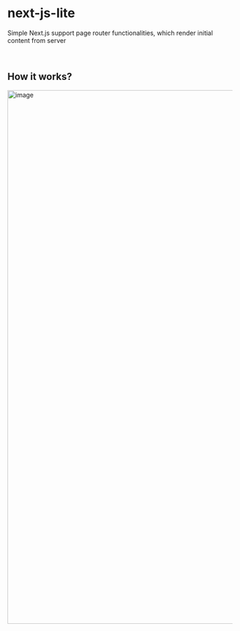 # next-js-lite

Simple Next.js support page router functionalities, which render initial content from server

&nbsp;

## How it works?

<img width="600" height="1196" alt="image" src="https://github.com/user-attachments/assets/63299a91-907a-40d0-9f22-bee350ad6102" />
